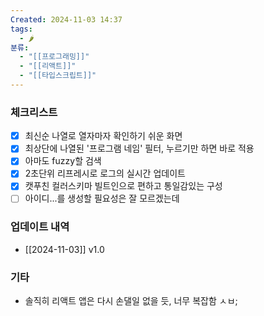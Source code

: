 ```yaml
---
Created: 2024-11-03 14:37
tags:
  - 🌶️
분류:
  - "[[프로그래밍]]"
  - "[[리액트]]"
  - "[[타입스크립트]]"
---
```



### 체크리스트
- [x] 최신순 나열로 열자마자 확인하기 쉬운 화면
- [x] 최상단에 나열된 '프로그램 네임' 필터, 누르기만 하면 바로 적용
- [x] 아마도 fuzzy할 검색
- [x] 2초단위 리프레시로 로그의 실시간 업데이트
- [x] 캣푸친 컬러스키마 빌트인으로 편하고 통일감있는 구성
- [ ] 아이디...를 생성할 필요성은 잘 모르겠는데

### 업데이트 내역
- [[2024-11-03]] v1.0

### 기타
- 솔직히 리액트 앱은 다시 손댈일 없을 듯, 너무 복잡함 ㅅㅂ;